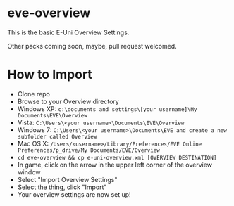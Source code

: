 eve-overview
============

This is the basic E-Uni Overview Settings.

Other packs coming soon, maybe, pull request welcomed.

How to Import
=============

* Clone repo
* Browse to your Overview directory
 * Windows XP: `c:\documents and settings\[your username]\My Documents\EVE\Overview`
 * Vista: `C:\Users\<your username>\Documents\EVE\Overview` 
 * Windows 7: `C:\Users\<your username>\Documents\EVE and create a new subfolder called Overview`
 * Mac OS X: `/Users/<username>/Library/Preferences/EVE Online Preferences/p_drive/My Documents/EVE/Overview`
* `cd eve-overview && cp e-uni-overview.xml [OVERVIEW DESTINATION]`
* In game, click on the arrow in the upper left corner of the overview window
* Select "Import Overview Settings"
* Select the thing, click "Import"
* Your overview settings are now set up!